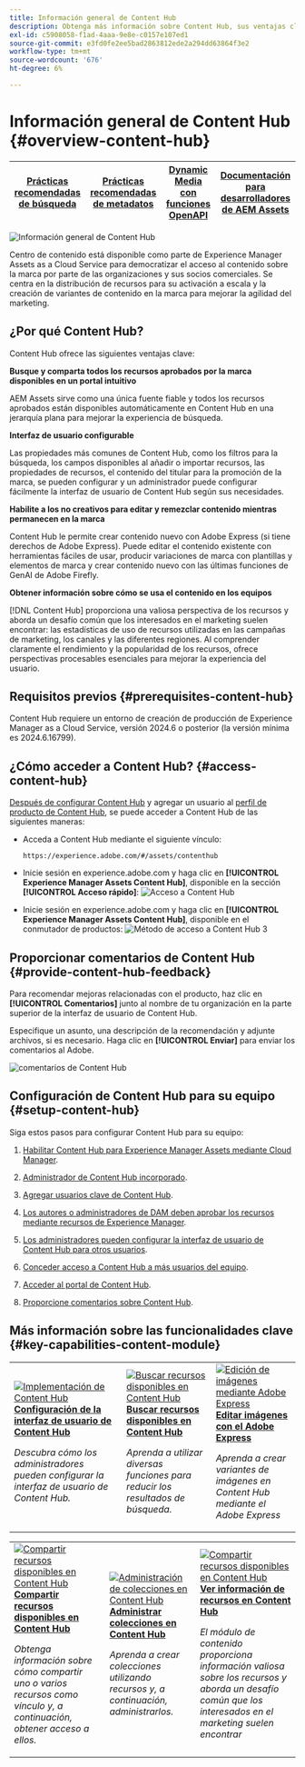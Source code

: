```yaml
---
title: Información general de Content Hub
description: Obtenga más información sobre Content Hub, sus ventajas clave, cómo acceder a él y cómo proporcionar comentarios sobre las opciones disponibles en Content Hub.
exl-id: c5908058-f1ad-4aaa-9e8e-c0157e107ed1
source-git-commit: e3fd0fe2ee5bad2863812ede2a294dd63864f3e2
workflow-type: tm+mt
source-wordcount: '676'
ht-degree: 6%

---
```


# Información general de Content Hub {#overview-content-hub}

| [Prácticas recomendadas de búsqueda](/help/assets/search-best-practices.md) | [Prácticas recomendadas de metadatos](/help/assets/metadata-best-practices.md) | [Dynamic Media con funciones OpenAPI](/help/assets/dynamic-media-open-apis-overview.md) | [Documentación para desarrolladores de AEM Assets](https://developer.adobe.com/experience-cloud/experience-manager-apis/) |
| ------------- | --------------------------- |----|-----|

![Información general de Content Hub](assets/content-hub-overview.png)

Centro de contenido está disponible como parte de Experience Manager Assets as a Cloud Service para democratizar el acceso al contenido sobre la marca por parte de las organizaciones y sus socios comerciales. Se centra en la distribución de recursos para su activación a escala y la creación de variantes de contenido en la marca para mejorar la agilidad del marketing.

## ¿Por qué Content Hub?

Content Hub ofrece las siguientes ventajas clave:

**Busque y comparta todos los recursos aprobados por la marca disponibles en un portal intuitivo**

AEM Assets sirve como una única fuente fiable y todos los recursos aprobados están disponibles automáticamente en Content Hub en una jerarquía plana para mejorar la experiencia de búsqueda.

**Interfaz de usuario configurable**

Las propiedades más comunes de Content Hub, como los filtros para la búsqueda, los campos disponibles al añadir o importar recursos, las propiedades de recursos, el contenido del titular para la promoción de la marca, se pueden configurar y un administrador puede configurar fácilmente la interfaz de usuario de Content Hub según sus necesidades.

**Habilite a los no creativos para editar y remezclar contenido mientras permanecen en la marca**

Content Hub le permite crear contenido nuevo con Adobe Express (si tiene derechos de Adobe Express). Puede editar el contenido existente con herramientas fáciles de usar, producir variaciones de marca con plantillas y elementos de marca y crear contenido nuevo con las últimas funciones de GenAI de Adobe Firefly.

**Obtener información sobre cómo se usa el contenido en los equipos**

[!DNL Content Hub] proporciona una valiosa perspectiva de los recursos y aborda un desafío común que los interesados en el marketing suelen encontrar: las estadísticas de uso de recursos utilizadas en las campañas de marketing, los canales y las diferentes regiones. Al comprender claramente el rendimiento y la popularidad de los recursos, ofrece perspectivas procesables esenciales para mejorar la experiencia del usuario.

## Requisitos previos {#prerequisites-content-hub}

Content Hub requiere un entorno de creación de producción de Experience Manager as a Cloud Service, versión 2024.6 o posterior (la versión mínima es 2024.6.16799).

## ¿Cómo acceder a Content Hub? {#access-content-hub}

[Después de configurar Content Hub](/help/assets/deploy-content-hub.md) y agregar un usuario al [perfil de producto de Content Hub](/help/assets/deploy-content-hub.md#content-hub-instance-product-profile), se puede acceder a Content Hub de las siguientes maneras:

* Acceda a Content Hub mediante el siguiente vínculo:

  `https://experience.adobe.com/#/assets/contenthub`

* Inicie sesión en experience.adobe.com y haga clic en **[!UICONTROL Experience Manager Assets Content Hub]**, disponible en la sección **[!UICONTROL Acceso rápido]**:
  ![Acceso a Content Hub](assets/access-content-hub.png)

* Inicie sesión en experience.adobe.com y haga clic en **[!UICONTROL Experience Manager Assets Content Hub]**, disponible en el conmutador de productos:
  ![Método de acceso a Content Hub 3](assets/access-content-hub-alternate.png)



## Proporcionar comentarios de Content Hub {#provide-content-hub-feedback}

Para recomendar mejoras relacionadas con el producto, haz clic en **[!UICONTROL Comentarios]** junto al nombre de tu organización en la parte superior de la interfaz de usuario de Content Hub.

Especifique un asunto, una descripción de la recomendación y adjunte archivos, si es necesario. Haga clic en **[!UICONTROL Enviar]** para enviar los comentarios al Adobe.

![comentarios de Content Hub](assets/content-hub-feedback.png)

## Configuración de Content Hub para su equipo {#setup-content-hub}

Siga estos pasos para configurar Content Hub para su equipo:

1. [Habilitar Content Hub para Experience Manager Assets mediante Cloud Manager](deploy-content-hub.md#enable-content-hub).

1. [Administrador de Content Hub incorporado](deploy-content-hub.md#onboard-content-hub-administrator).

1. [Agregar usuarios clave de Content Hub](deploy-content-hub.md#onboard-content-hub-consumer-users).

1. [Los autores o administradores de DAM deben aprobar los recursos mediante recursos de Experience Manager](approve-assets.md).

1. [Los administradores pueden configurar la interfaz de usuario de Content Hub para otros usuarios](configure-content-hub-ui-options.md).

1. [Conceder acceso a Content Hub a más usuarios del equipo](deploy-content-hub.md#onboard-content-hub-consumer-users).

1. [Acceder al portal de Content Hub](#access-content-hub).

1. [Proporcione comentarios sobre Content Hub](#provide-content-hub-feedback).


## Más información sobre las funcionalidades clave {#key-capabilities-content-module}

<table>
<td>
   <a href="/help/assets/configure-content-hub-ui-options.md">
   <img alt="Implementación de Content Hub" src="./assets/configure-assets.png" />
   </a>
   <div>
      <a href="/help/assets/configure-content-hub-ui-options.md">
      <strong>Configuración de la interfaz de usuario de Content Hub</strong>
      </a>
   </div>
   <p>
      <em>Descubra cómo los administradores pueden configurar la interfaz de usuario de Content Hub. </em>
   </p>
</td>


<td>
   <a href="/help/assets/search-assets-content-hub.md">
   <img alt="Buscar recursos disponibles en Content Hub" src="./assets/search.png" />
   </a>
   <div>
      <a href="/help/assets/search-assets-content-hub.md">
      <strong>Buscar recursos disponibles en Content Hub</strong>
      </a>
   </div>
   <p>
      <em>Aprenda a utilizar diversas funciones para reducir los resultados de búsqueda.</em>
   </p>
</td>
<td>
   <a href="/help/assets/edit-images-content-hub.md">
   <img alt="Edición de imágenes mediante Adobe Express" src="./assets/edit-images-content-hub.png" />
   </a>
   <div>
      <a href="/help/assets/edit-images-content-hub.md">
      <strong>Editar imágenes con el Adobe Express</strong>
      </a>
   </div>
   <p>
      <em>Aprenda a crear variantes de imágenes en Content Hub mediante el Adobe Express</em>
   </p>
</td>
</table>
<table>
<td>
   <a href="/help/assets/share-assets-content-hub.md">
   <img alt="Compartir recursos disponibles en Content Hub" src="./assets/share-assets-banner.png" />
   </a>
   <div>
      <a href="/help/assets/share-assets-content-hub.md">
      <strong>Compartir recursos disponibles en Content Hub</strong>
      </a>
   </div>
   <p>
      <em>Obtenga información sobre cómo compartir uno o varios recursos como vínculo y, a continuación, obtener acceso a ellos.</em>
   </p>
</td>
<td>
   <a href="/help/assets/collections-content-hub.md">
   <img alt="Administración de colecciones en Content Hub" src="./assets/manage-collection.png" />
   </a>
   <div>
      <a href="/help/assets/collections-content-hub.md">
      <strong>Administrar colecciones en Content Hub</strong>
      </a>
   </div>
   <p>
      <em>Aprenda a crear colecciones utilizando recursos y, a continuación, administrarlos.</em>
   </p>
</td>
<td>
   <a href="/help/assets/insights-content-hub.md">
   <img alt="Compartir recursos disponibles en Content Hub" src="./assets/asset-insights-banner.jpg" />
   </a>
   <div>
      <a href="/help/assets/insights-content-hub.md">
      <strong>Ver información de recursos en Content Hub</strong>
      </a>
   </div>
   <p>
      <em> El módulo de contenido proporciona información valiosa sobre los recursos y aborda un desafío común que los interesados en el marketing suelen encontrar</em>
   </p>
</td>
</table>
